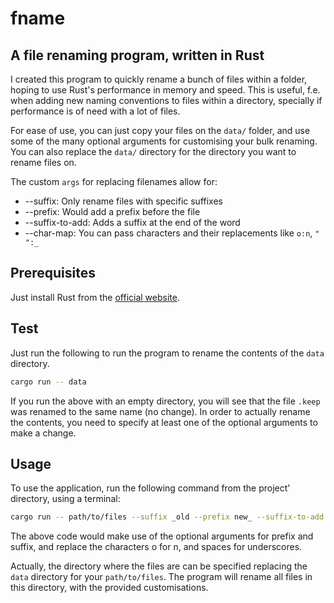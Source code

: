 # fname
## A file renaming program, written in Rust

I created this program to quickly rename a bunch of files within a folder,
hoping to use Rust's performance in memory and speed. This is useful, 
f.e. when adding new naming conventions to files within a directory,
specially if performance is of need with a lot of files.

For ease of use, you can just copy your files on the `data/` folder,
and use some of the many optional arguments for customising your bulk renaming.
You can also replace the `data/` directory for the directory you want to rename files on.

The custom `args` for replacing filenames allow for:

- --suffix: Only rename files with specific suffixes
- --prefix: Would add a prefix before the file
- --suffix-to-add: Adds a suffix at the end of the word
- --char-map: You can pass characters and their replacements like `o:n`, `" ":_`

## Prerequisites

Just install Rust from the [official website](https://www.rust-lang.org/).

## Test

Just run the following to run the program to rename the contents of the `data` directory.

```bash
cargo run -- data
```

If you run the above with an empty directory, you will see that the file `.keep` was renamed to the same name (no change).
In order to actually rename the contents, you need to specify at least one of the optional arguments to make a change.

## Usage

To use the application, run the following command from the project' directory, using a terminal:

```bash
cargo run -- path/to/files --suffix _old --prefix new_ --suffix-to-add .txt --char-map o:n," ":_
```

The above code would make use of the optional arguments for prefix and suffix, 
and replace the characters o for n, and spaces for underscores.

Actually, the directory where the files are can be specified replacing the `data` directory for your `path/to/files`. 
The program will rename all files in this directory, with the provided customisations.
